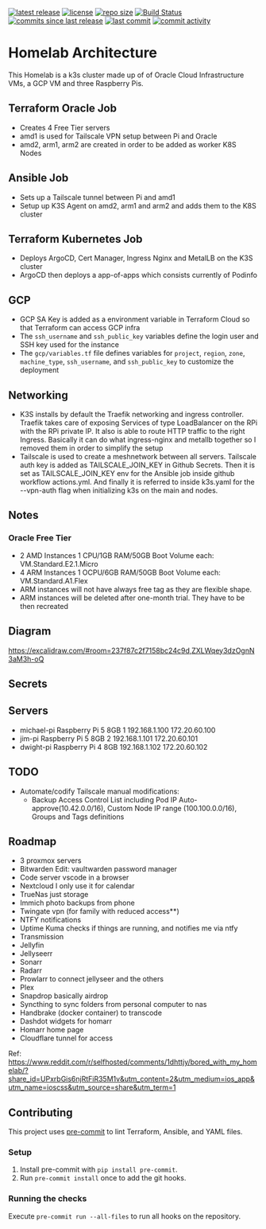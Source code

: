 [![latest release](https://img.shields.io/github/release/slashr/homelab)](https://github.com/slashr/homelab/releases)
[![license](https://img.shields.io/github/license/slashr/homelab)](https://github.com/slashr/homelab/blob/main/license.txt)
[![repo size](https://img.shields.io/github/repo-size/slashr/homelab)](https://github.com/slashr/homelab)
[![Build Status](https://img.shields.io/github/actions/workflow/status/slashr/homelab/actions.yml)](https://github.com/slashr/homelab/actions/workflows/actions.yml)
[![commits since last release](https://img.shields.io/github/commits-since/slashr/homelab/latest)](https://github.com/slashr/homelab/commits/main)
[![last commit](https://img.shields.io/github/last-commit/slashr/homelab)](https://github.com/slashr/homelab/commits/main)
[![commit activity](https://img.shields.io/github/commit-activity/y/slashr/homelab)](https://github.com/slashr/homelab/commits/main)

# Homelab Architecture

This Homelab is a k3s cluster made up of of Oracle Cloud Infrastructure VMs, a GCP VM and three Raspberry Pis.

## Terraform Oracle Job
- Creates 4 Free Tier servers
- amd1 is used for Tailscale VPN setup between Pi and Oracle
- amd2, arm1, arm2 are created in order to be added as worker K8S Nodes

## Ansible Job
- Sets up a Tailscale tunnel between Pi and amd1
- Setup up K3S Agent on amd2, arm1 and arm2 and adds them to the K8S cluster

## Terraform Kubernetes Job
- Deploys ArgoCD, Cert Manager, Ingress Nginx and MetalLB on the K3S cluster
- ArgoCD then deploys a app-of-apps which consists currently of Podinfo

## GCP
- GCP SA Key is added as a environment variable in Terraform Cloud so that Terraform can access GCP infra
- The `ssh_username` and `ssh_public_key` variables define the login user and SSH key used for the instance
- The `gcp/variables.tf` file defines variables for `project`, `region`, `zone`, `machine_type`, `ssh_username`, and `ssh_public_key` to customize the deployment

## Networking
- K3S installs by default the Traefik networking and ingress controller. Traefik takes care of exposing Services of type LoadBalancer on the RPi with the RPi private IP. It also is able to route HTTP traffic to the right Ingress. Basically it can do what ingress-nginx and metallb together so I removed them in order to simplify the setup
- Tailscale is used to create a meshnetwork between all servers. Tailscale auth key is added as TAILSCALE_JOIN_KEY in Github Secrets. Then it is set as TAILSCALE_JOIN_KEY env for the Ansible job inside github workflow actions.yml. And finally it is referred to inside k3s.yaml for the --vpn-auth flag when initializing k3s on the main and nodes.

## Notes
### Oracle Free Tier
- 2 AMD Instances 1 CPU/1GB RAM/50GB Boot Volume each: VM.Standard.E2.1.Micro
- 4 ARM Instances 1 OCPU/6GB RAM/50GB Boot Volume each: VM.Standard.A1.Flex
- ARM instances will not have always free tag as they are flexible shape.
- ARM instances will be deleted after one-month trial. They have to be then recreated

## Diagram
https://excalidraw.com/#room=237f87c2f7158bc24c9d,ZXLWqey3dzOgnN3aM3h-oQ

## Secrets

## Servers
- michael-pi        Raspberry Pi 5 8GB 1    192.168.1.100      172.20.60.100
- jim-pi            Raspberry Pi 5 8GB 2    192.168.1.101      172.20.60.101
- dwight-pi         Raspberry Pi 4 8GB      192.168.1.102      172.20.60.102

## TODO
- Automate/codify Tailscale manual modifications:
  - Backup Access Control List including Pod IP Auto-approve(10.42.0.0/16), Custom Node IP range (100.100.0.0/16), Groups and Tags definitions

## Roadmap
- 3 proxmox servers
- Bitwarden Edit: vaultwarden password manager
- Code server vscode in a browser
- Nextcloud I only use it for calendar
- TrueNas just storage
- Immich photo backups from phone
- Twingate vpn (for family with reduced access**)
- NTFY notifications
- Uptime Kuma checks if things are running, and notifies me via ntfy
- Transmission
- Jellyfin
- Jellyseerr
- Sonarr
- Radarr
- Prowlarr to connect jellyseer and the others
- Plex
- Snapdrop basically airdrop
- Syncthing to sync folders from personal computer to nas
- Handbrake (docker container) to transcode
- Dashdot widgets for homarr
- Homarr home page
- Cloudflare tunnel for access

Ref: https://www.reddit.com/r/selfhosted/comments/1dhttjy/bored_with_my_homelab/?share_id=UPxrbGis6njRtFiR35M1v&utm_content=2&utm_medium=ios_app&utm_name=ioscss&utm_source=share&utm_term=1


## Contributing

This project uses [pre-commit](https://pre-commit.com/) to lint Terraform, Ansible, and YAML files.

### Setup
1. Install pre-commit with `pip install pre-commit`.
2. Run `pre-commit install` once to add the git hooks.

### Running the checks
Execute `pre-commit run --all-files` to run all hooks on the repository.
